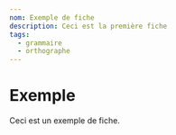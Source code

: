 ```yaml
---
nom: Exemple de fiche
description: Ceci est la première fiche
tags: 
  - grammaire
  - orthographe
---
```


# Exemple

Ceci est un exemple de fiche.
